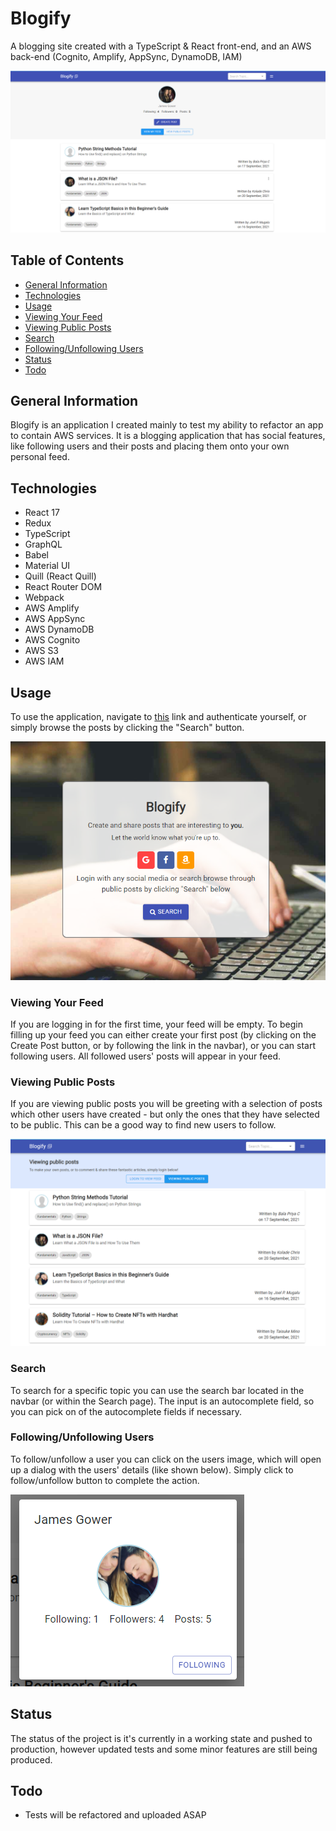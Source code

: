 # Blogify

A blogging site created with a TypeScript & React front-end, and an AWS back-end (Cognito, Amplify, AppSync, DynamoDB, IAM)

![Blogify App](./app.png)

## Table of Contents
  - [General Information](#general-information)
  - [Technologies](#technologies)
  - [Usage](#usage)
  - [Viewing Your Feed](#viewing-your-feed)
  - [Viewing Public Posts](#viewing-public-posts)
  - [Search](#search)
  - [Following/Unfollowing Users](#followingunfollowing-users)
  - [Status](#status)
  - [Todo](#todo)

## General Information

Blogify is an application I created mainly to test my ability to refactor an app to contain AWS services. It is a blogging application that has social features, like following users and their posts and placing them onto your own personal feed.

## Technologies

-  React 17
-  Redux
-  TypeScript
-  GraphQL
-  Babel
-  Material UI
-  Quill (React Quill)
-  React Router DOM
-  Webpack
-  AWS Amplify
-  AWS AppSync
-  AWS DynamoDB 
-  AWS Cognito
-  AWS S3
-  AWS IAM

## Usage

To use the application, navigate to [this](https://master.d3vh9iezj1hmlb.amplifyapp.com/) link and authenticate yourself, or simply browse the posts by clicking the "Search" button.

![Login Page](./login.png)

### Viewing Your Feed

If you are logging in for the first time, your feed will be empty. To begin filling up your feed you can either create your first post (by clicking on the Create Post button, or by following the link in the navbar), or you can start following users. All followed users' posts will appear in your feed.

### Viewing Public Posts

If you are viewing public posts you will be greeting with a selection of posts which other users have created - but only the ones that they have selected to be public. This can be a good way to find new users to follow.

![Public Posts](./public.png)

### Search

To search for a specific topic you can use the search bar located in the navbar (or within the Search page). The input is an autocomplete field, so you can pick on of the autocomplete fields if necessary.

### Following/Unfollowing Users

To follow/unfollow a user you can click on the users image, which will open up a dialog with the users' details (like shown below). Simply click to follow/unfollow button to complete the action.

![(un)Following Users Dialog](./follow.png)

## Status

The status of the project is it's currently in a working state and pushed to production, however updated tests and some minor features are still being produced.

## Todo

- Tests will be refactored and uploaded ASAP